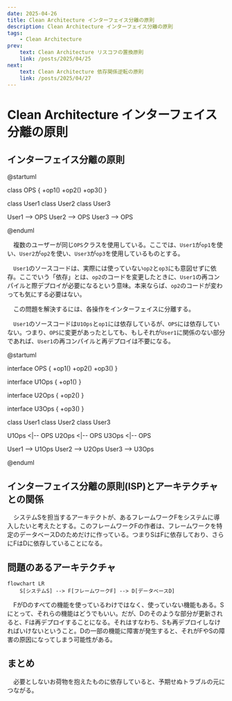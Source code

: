 ```yaml
---
date: 2025-04-26
title: Clean Architecture インターフェイス分離の原則
description: Clean Architecture インターフェイス分離の原則
tags: 
    - Clean Architecture
prev:
    text: Clean Architecture リスコフの置換原則
    link: /posts/2025/04/25
next:
    text: Clean Architecture 依存関係逆転の原則
    link: /posts/2025/04/27
---
```


# Clean Architecture インターフェイス分離の原則

## インターフェイス分離の原則

@startuml

class OPS {
    +op1()
    +op2()
    +op3()
}

class User1
class User2
class User3

User1 --> OPS
User2 --> OPS
User3 --> OPS

@enduml


&emsp;複数のユーザーが同じ`OPS`クラスを使用している。ここでは、`User1`が`op1`を使い、`User2`が`op2`を使い、`User3`が`op3`を使用しているものとする。

&emsp;`User1`のソースコードは、実際には使っていない`op2`と`op3`にも意図せずに依存。ここでいう「依存」とは、`op2`のコードを変更したときに、`User1`の再コンパイルと際デプロイが必要になるという意味。本来ならば、`op2`のコードが変わっても気にする必要はない。

&emsp;この問題を解決するには、各操作をインターフェイスに分離する。

&emsp;`User1`のソースコードは`U1Ops`と`op1`には依存しているが、`OPS`には依存していない。つまり、`OPS`に変更があったとしても、もしそれが`User1`に関係のない部分であれば、`User1`の再コンパイルと再デプロイは不要になる。

@startuml

interface OPS {
    +op1()
    +op2()
    +op3()
}

interface U1Ops {
    +op1()
}

interface U2Ops {
    +op2()
}

interface U3Ops {
    +op3()
}

class User1
class User2
class User3

U1Ops <|-- OPS
U2Ops <|-- OPS
U3Ops <|-- OPS

User1 --> U1Ops
User2 --> U2Ops
User3 --> U3Ops

@enduml

## インターフェイス分離の原則(ISP)とアーキテクチャとの関係

&emsp;システムSを担当するアーキテクトが、あるフレームワークFをシステムに導入したいと考えたとする。このフレームワークFの作者は、フレームワークを特定のデータベースDのためだけに作っている。つまりSはFに依存しており、さらにFはDに依存していることになる。

## 問題のあるアーキテクチャ

```mermaid
flowchart LR
    S[システムS] --> F[フレームワークF] --> D[データベースD]
```

&emsp;FがDのすべての機能を使っているわけではなく、使っていない機能もある。Sにとって、それらの機能はどうでもいい。だが、Dのそのような部分が更新されると、Fは再デプロイすることになる。それはすなわち、Sも再デプロイしなければいけないということ。Dの一部の機能に障害が発生すると、それがFやSの障害の原因になってしまう可能性がある。

## まとめ

&emsp;必要としないお荷物を抱えたものに依存していると、予期せぬトラブルの元につながる。